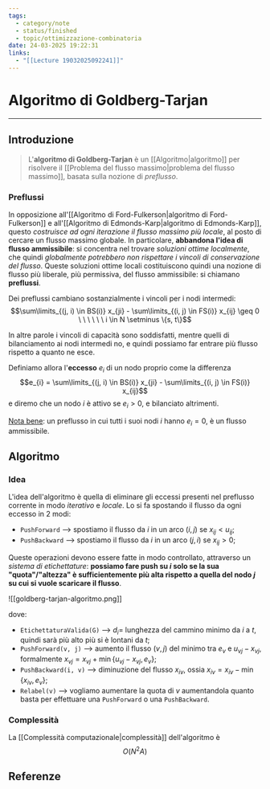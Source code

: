 ```yaml
---
tags:
  - category/note
  - status/finished
  - topic/ottimizzazione-combinatoria
date: 24-03-2025 19:22:31
links:
  - "[[Lecture 19032025092241]]"
---
```

# Algoritmo di Goldberg-Tarjan
---
## Introduzione
> L'**algoritmo di Goldberg-Tarjan** è un [[Algoritmo|algoritmo]] per risolvere il [[Problema del flusso massimo|problema del flusso massimo]], basata sulla nozione di _preflusso_.

### Preflussi
In opposizione all'[[Algoritmo di Ford-Fulkerson|algoritmo di Ford-Fulkerson]] e all'[[Algoritmo di Edmonds-Karp|algoritmo di Edmonds-Karp]], questo _costruisce ad ogni iterazione il flusso massimo più locale_, al posto di cercare un flusso massimo globale. In particolare, **abbandona l'idea di flusso ammissibile**: si concentra nel trovare _soluzioni ottime localmente_, che quindi _globalmente potrebbero non rispettare i vincoli di conservazione del flusso_. Queste soluzioni ottime locali costituiscono quindi una nozione di flusso più liberale, più permissiva, del flusso ammissibile: si chiamano **preflussi**.

Dei preflussi cambiano sostanzialmente i vincoli per i nodi intermedi:
$$\sum\limits_{(j, i) \in BS(i)} x_{ji} - \sum\limits_{(i, j) \in FS(i)} x_{ij} \geq 0 \ \ \ \ \ \ i \in N \setminus \{s, t\}$$

In altre parole i vincoli di capacità sono soddisfatti, mentre quelli di bilanciamento ai nodi intermedi no, e quindi possiamo far entrare più flusso rispetto a quanto ne esce.

Definiamo allora l'**eccesso** $e_{i}$ di un nodo proprio come la differenza
$$e_{i} = \sum\limits_{(j, i) \in BS(i)} x_{ji} - \sum\limits_{(i, j) \in FS(i)} x_{ij}$$
e diremo che un nodo $i$ è attivo se $e_{i} > 0$, e bilanciato altrimenti.

<u>Nota bene</u>: un preflusso in cui tutti i suoi nodi $i$ hanno $e_{i} = 0$, è un flusso ammissibile.

## Algoritmo
### Idea
L'idea dell'algoritmo è quella di eliminare gli eccessi presenti nel preflusso corrente in modo _iterativo_ e _locale_. Lo si fa spostando il flusso da ogni eccesso in 2 modi:
- `PushForward` --> spostiamo il flusso da $i$ in un arco $(i, j)$ se $x_{ij} < u_{ij}$;
- `PushBackward` --> spostiamo il flusso da $i$ in un arco $(j, i)$ se $x_{ij} > 0$;

Queste operazioni devono essere fatte in modo controllato, attraverso un _sistema di etichettature_: **possiamo fare push su $i$ solo se la sua "quota"/"altezza" è sufficientemente più alta rispetto a quella del nodo $j$ su cui si vuole scaricare il flusso**.

![[goldberg-tarjan-algoritmo.png]]

dove:
- `EtichettaturaValida(G)` --> $d_{i} =$ lunghezza del cammino minimo da $i$ a $t$, quindi sarà più alto più si è lontani da $t$;
- `PushForward(v, j)` --> aumento il flusso $(v, j)$ del minimo tra $e_{v}$ e $u_{vj} - x_{vj}$, formalmente $x_{vj} = x_{vj} + \min\{u_{vj} - x_{vj}, e_{v}\}$;
- `PushBackward(i, v)` --> diminuzione del flusso $x_{iv}$, ossia $x_{iv} = x_{iv} - \min\{x_{iv}, e_{v}\}$;
- `Relabel(v)` --> vogliamo aumentare la quota di $v$ aumentandola quanto basta per effettuare una `PushForward` o una `PushBackward`.

### Complessità
La [[Complessità computazionale|complessità]] dell'algoritmo è
$$O(N^{2}A)$$

## Referenze